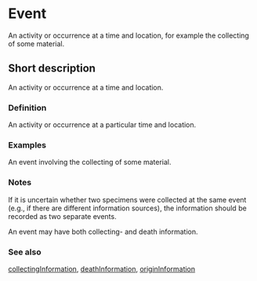# Event

An activity or occurrence at a time and location, for example the collecting of some material.


## Short description

An activity or occurrence at a time and location.


### Definition

An activity or occurrence at a particular time and location.


### Examples

An event involving the collecting of some material.


### Notes

If it is uncertain whether two specimens were collected at the same event (e.g., if there are different information sources), the information should be recorded as two separate events.

An event may have both collecting- and death information.


### See also

[collectingInformation](__DOCLINK__collectingInformation/), [deathInformation](__DOCLINK__deathInformation/), [originInformation](__DOCLINK__originInformation/)
